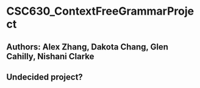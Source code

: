 # CSC630_ContextFreeGrammarProject
## Authors: Alex Zhang, Dakota Chang, Glen Cahilly, Nishani Clarke

## Undecided project?
